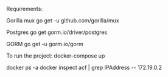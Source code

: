 Requirements:

Gorilla mux
go get -u github.com/gorilla/mux

Postgres
go get gorm.io/driver/postgres

GORM
go get -u gorm.io/gorm

To run the project:
docker-compose up

docker ps -a
docker inspect acf | grep IPAddress -- 172.19.0.2